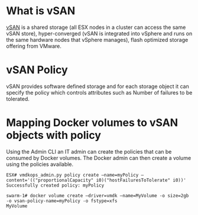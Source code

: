 # What is vSAN
[vSAN](http://www.vmware.com/products/virtual-san.html) is a shared storage (all ESX nodes in a cluster can access the same vSAN store), hyper-converged (vSAN is integrated into vSphere and runs on the same hardware nodes that vSphere manages), flash optimized storage offering from VMware.
# vSAN Policy
vSAN provides software defined storage and for each storage object it can specify the policy which controls attributes such as Number of failures to be tolerated.

# Mapping Docker volumes to vSAN objects with policy

Using the Admin CLI an IT admin can create the policies that can be consumed by Docker volumes. The Docker admin can then create a volume using the policies available.
```
ESX# vmdkops_admin.py policy create —name=myPolicy —content='(("proportionalCapacity" i0)("hostFailuresToTolerate" i0))'
Successfully created policy: myPolicy
```
```
swarm-1# docker volume create —driver=vmdk —name=MyVolume -o size=2gb -o vsan-policy-name=myPolicy -o fstype=xfs
MyVolume
```

